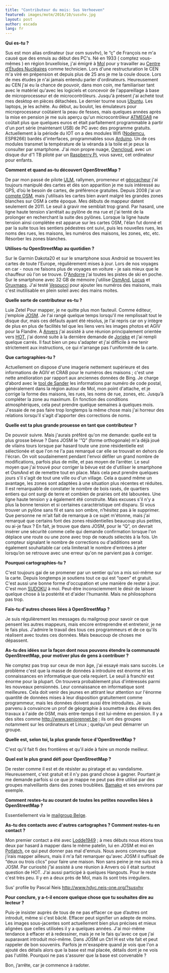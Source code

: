```yaml
---
title: "Contributeur du mois: Sus Verhoeven"
featured: images/motm/2016/10/susvhv.jpg
layout: post
author: escada
lang: fr
---
```


**Qui es-tu ?**

Sus est mon alias ordinateur (sur osm susvhv), le “ç” de François ne m'a causé que des ennuis au début des PC's. Né en 1933 ( comptez vous-mêmes ) en région bruxelloise, j'ai émigré à [Mol](http://www.openstreetmap.org/relation/1263864) pour y travailler au [Centre d’Études Nucléaires](https://www.sckcen.be/fr) comme technicien. Lors d'une restructuration le CEN m'a viré en prépension et depuis plus de 25 ans je me la coule douce. Lors de mes études je n'ai jamais entendu parler d'ordinateurs. Heureusement au CEN j'ai eu la chance de pouvoir, dans mon coin, me familiariser tant avec le matériel qu'avec les logiciels et concevoir de l'appareillage à base de microprocesseur et de microcontrôleurs. Jusqu'à présent j'ai acheté tout mes desktop en pièces détachées. Le dernier tourne sous [Ubuntu](https://www.ubuntu.com/). Les laptops, je les achète. Au début, au boulot, les émulateurs pour microprocesseur coûtaient la peau de fesses, mais quelques années après la mise en pension je me suis aperçu qu'un microcontrôleur [ATMEGA8](https://nl.wikipedia.org/wiki/Atmel_AVR) ne coûtait plus que quelques euros et était parfaitement programmable à partir d'un port série (maintenant USB) de PC avec des programme gratuits. Actuellement à la période du IOT on a des modules Wifi ([Nodemcu](http://www.nodemcu.com/index_en.html), ESP8266) bardés d'interfaces, programmables sous [Arduino](https://www.arduino.cc/). Un de ces modules transmet la température de la véranda à la toile et je peux la consulter par smartphone. J'ai mon propre nuage, [Owncloud](https://owncloud.org/), avec un disque dur d'1 TB piloté par un [Raspberry Pi](https://www.raspberrypi.org/), vous savez, cet ordinateur pour enfants.

**Comment et quand as-tu découvert OpenStreetMap ?**

De par mon passé de pilote [ULM](https://fr.wikipedia.org/wiki/Planeur_ultra-l%C3%A9ger_motoris%C3%A9), rallymen, promeneur et [géocacheur](https://fr.wikipedia.org/wiki/G%C3%A9ocaching) j'ai toujours manipulé des cartes et dès son apparition je me suis intéressé au GPS, d’où le besoin de cartes, de préférence gratuites. Depuis 2008 j'ai un [compte OSM](http://www.openstreetmap.org/user/susvhv), mais j'utilisais les cartes bien avant malgré les grandes zones blanches sur OSM à cette époque. Mes débuts de mappeur datent seulement de 2011. Le seuil à gravir me semblait trop grand. Par hasard, une ligne haute tension s’arrêtait au pylône de ma rue et j'ai tenté de la prolonger en recherchant la suite des pylônes. Lorsque la ligne haute tension ainsi complétée est apparue sur les cartes OSM, l'élan fut donné et par la suite tous les sentiers pédestres ont suivi, puis les nouvelles rues, les noms des rues, les maisons, les numéros des maisons, les zones, etc, etc. Résorber les zones blanches.

**Utilises-tu OpenStreetMap au quotidien ?**

Sur le Garmin Dakota20 et sur le smartphone sous Android se trouvent les cartes de toute l'Europe, régulièrement mises à jour. Lors de nos voyages en car - nous ne faisons plus de voyages en voiture - je sais mieux que le chauffeur où l'on se trouve. D'[Andorre](http://www.openstreetmap.org/relation/9407) j'ai toutes les pistes de ski en poche. Sur le smartphone avec 32 GB de mémoire j'utilise [OsmAnd](http://osmand.net/), [Locus](http://www.locusmap.eu/) et [Oruxmaps](http://www.oruxmaps.com/). J'ai testé [Vespucci](https://wiki.openstreetmap.org/wiki/Vespucci) pour ajouter les numéros des maisons, mais c'est inutilisable en plein soleil avec des mains moites.

**Quelle sorte de contributeur es-tu ?**

Luie Zetel Pour mapper, je ne quitte plus mon fauteuil. Comme éditeur, j'emploie [JOSM](https://josm.openstreetmap.de/). Je l'ai rangé quelque temps lorsqu'il me remplissait tout le disque dur, mais ces défauts ayant été résolus, je l'ai repris car on y intègre de plus en plus de facilités tel que les liens vers les images photos et AGIV pour la Flandre. À [Anvers](http://www.openstreetmap.org/relation/59518) j'ai assisté à une réunion principalement orientée vers [HOT](https://hotosm.org/), j'ai donné suite à la dernière demande de [Jorieke](http://www.openstreetmap.org/user/Jorieke%20V) et j'ai rempli quelque carrés. Il faut bien un peu s'adapter et j'ai difficile à me tenir strictement aux instructions, ce qui n'arrange pas l'uniformité de la carte.

**Que cartographies-tu ?**

Actuellement on dispose d'une imagerie nettement supérieure et des informations de AGIV et CRAB pour le numéros des maisons ; c'est une nette amélioration par rapport aux anciennes données de Bing. Je charge d’abord avec le [tool de Sander](http://crab-import.osm.be/import.html) les informations par numéro de code postal, généralement dans la région autour de Mol, mon point d'attache, et je corrige la forme des maisons, les rues, les noms de rue, zones, etc. Jusqu’à compléter la zone au maximum. En fonction des conditions atmosphériques, cela peut prendre quelque semaines à quelques mois. J'essaie de ne pas faire trop longtemps la même chose mais j'ai horreur des relations lorsqu'il s'agit d'apporter des corrections de noms.

**Quelle est ta plus grande prouesse en tant que contributeur ?**

De pouvoir suivre. Mais j'aurais préféré qu'on me demande: quelle est ta plus grosse bévue ? Dans JOSM le '”Q” (forme orthogonale) m'a déjà joué de vilains tours lorsque par hasard toute une zone résidentielle est sélectionée et que l'on ne l'a pas remarqué car elle se trouvait en dehors de l'écran. On voit soudainement pendant l'envoi défiler un grand nombre de modifications, parfois plus de mille, et pas moyen de l’arrêter. Le seul moyen que j'ai trouvé pour corriger la bévue est de d'utiliser le smartphone et OsmAnd et de remettre tout en place. Mais cela peut prendre quelques jours s'il s'agit de tout une ville ou d'un village. Cela a quand même un avantage, les zones sont adaptées à une situation plus récentes et réduites. Il est remarquable de constater le nombre de bois rasés, de quartiers entiers qui ont surgi de terre et combien de prairies ont été labourées. Une ligne haute tension y a également été construite. Mais excuses s'il n'y a plus la bonne tension et si certaines caractéristique ont disparu. Si vous trouver un pylône sans fil et sans son ombre, n’hésitez pas à le supprimer. Que personne ne m'ait fait de remarque à ce sujet m'étonne, mais j'ai remarqué que certains font des zones résidentielles beaucoup plus petites, ou ai-je faux ? En fait, je trouve que dans JOSM, pour le “Q”, on devrait insérer une sécurité comme celle qui demande confirmation lorsque l'on déplace une route ou une zone avec trop de nœuds sélectés à la fois. Un compteur signalant le nombre de corrections ou d'additions serait également souhaitable car cela limiterait le nombre d'entrées à jeter lorsqu’on se retrouve avec une erreur qu'on ne parvient pas à corriger.

**Pourquoi cartographies-tu ?**

C'est toujours gai de se promener par un sentier qu'on a mis soi-même sur la carte. Depuis longtemps je soutiens tout ce qui est “open” et gratuit. C'est aussi une bonne forme d'occupation et une manière de rester à jour. C'est mon [SUDOKU](https://en.wikipedia.org/wiki/Sudoku) à moi. Peut-être inconsciemment le désir de laisser quelque chose à la postérité et d'aider l'humanité. Mais ne philosophons pas trop.

**Fais-tu d'autres choses liées à OpenStreetMap ?**

Je suis régulièrement les messages du mailgroup pour savoir ce que pensent les autres mappeurs, mais encore entreprendre et entretenir, je ne le fais plus. J'admire le travail des tous ces programmeurs et de ce qu'ils réalisent avec toutes ces données. Mais beaucoup de choses me dépassent.

**As-tu des idées sur la façon dont nous pouvons étendre la communauté OpenStreetMap, pour motiver plus de gens à contribuer ?**

Ne comptez pas trop sur ceux de mon âge, j'ai essayé mais sans succès. Le problème c'est que la masse de données à introduire est énorme et les connaissances en informatique que cela requiert. Le seuil à franchir est énorme pour la plupart. On trouvera probablement plus d'intéressés parmi les nouveaux pensionnés. Leur connaissance en informatique sont meilleures. Cela doit venir des jeunes en attirant leur attention sur l'énorme quantité de données mises à leur disposition gratuitement comme programmeur, mais les données doivent aussi être introduites. Je suis parvenu à convaincre un prof de géographie à soumettre à des élèves des travaux à l'aide de OSM, mais entre-temps il est lui-même en pension. Il y a des sites comme <http://www.seniorennet.be> ; ils ont des groupes notamment sur les ordinateurs et Linux ; quelqu'un peut démarrer un groupe.

**Quelle est, selon toi, la plus grande force d'OpenStreetMap ?**

C'est qu'il fait fi des frontières et qu'il aide à faire un monde meilleur.

**Quel est le plus grand défi pour OpenStreetMap ?**

De rester comme il est et de résister au piratage et au vandalisme. Heureusement, c'est gratuit et il n'y pas grand chose à gagner. Pourtant je me demande parfois si ce que je mappe ne peut pas être utilisé par des groupes malveillants dans des zones troublées. [Bamako](http://www.openstreetmap.org/node/27564954) et ses environs par exemple.

**Comment restes-tu au courant de toutes les petites nouvelles liées à OpenStreetMap ?**

Essentiellement via le [mailgroup Belge](https://lists.openstreetmap.org/listinfo/talk-be).

**As-tu des contacts avec d'autres cartographes ? Comment restes-tu en contact ?**

Mon premier contact a été avec [Lodde1949](http://www.openstreetmap.org/user/lodde1949) ; à mes débuts nous étions tous deux par hasard à mapper dans le même patelin, lui en JOSM et moi en [Potlatch](https://wiki.openstreetmap.org/wiki/Potlatch_2), ce qui peut donner pas mal d'ennuis. Nous avons convenu que j’irais mapper ailleurs, mais il m'a fait remarquer qu'avec JOSM il suffisait de “deux ou trois clics” pour faire une maison. Non sans peine je me suis mis à JOSM. Par curiosité j”ai assisté à une réunion à Anvers où il était surtout question de HOT. J'ai aussi participé à quelques Hangouts. Pour le reste c'est très peu. Il y en a deux près de Mol, mais ils sont très irréguliers.

Sus' profile by Pascal Neis <http://www.hdyc.neis-one.org/?susvhv>

**Pour conclure, y a-t-il encore quelque chose que tu souhaites dire au lecteur ?**

Puis-je insister auprès de tous de ne pas effacer ce que d’autres ont introduit, même si c'est bâclé. Effacer peut signifier un adepte de moins. Les images sous-jacentes sont actuellement bien plus précises et mieux alignées que celles utilisées il y a quelques années. J'ai moi-même tendance à effacer et à redessiner, mais je ne le fais qu'avec ce que j'ai auparavant introduit moi-même. Dans JOSM un Ctrl H est vite fait et peut rappeler de bon souvenirs. Parfois je m'exaspère quand je vois que l'on a ajouté des détails alors que la base est mal placée, détails dont je ne vois pas l'utilité. Pourquoi ne pas s'assurer que la base est convenable ?

Bon, j’arrête, car je commence à radoter.
